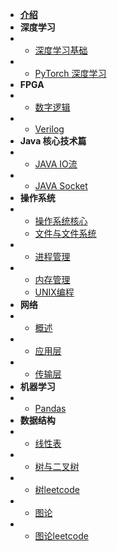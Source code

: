 * [**介绍**](README.md)
* **深度学习**
* - [深度学习基础](DL/dl)
* - [PyTorch 深度学习](DL/pytorch)
* **FPGA**
* - [数字逻辑](fpga/shudian)
* - [Verilog](fpga/verilog)
* **Java 核心技术篇**
* - [JAVA IO流](java/javaIO)
* - [JAVA Socket](java/javaSOCKET)
* **操作系统**
* - [操作系统核心](os/os)
  - [文件与文件系统](os/file)
* - [进程管理](os/process)
* - [内存管理](os/memory)
  - [UNIX编程](os/unix)
* **网络**
* - [概述](net/net)
* - [应用层](net/app)
* - [传输层](net/tcp)
* **机器学习**
* - [Pandas](ML/Pandas)
* **数据结构**
* - [线性表](dataStructure/linear)
* - [树与二叉树](dataStructure/tree)
* - [树leetcode](dataStructure/Tree1)
* - [图论](dataStructure/map)
* - [图论leetcode](dataStructure/map1)






